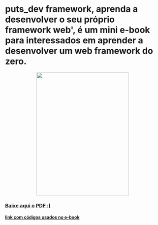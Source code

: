 # puts_dev framework, aprenda a desenvolver o seu próprio framework web', é um mini e-book para interessados em aprender a desenvolver um web framework do zero.

<p align="center"><img src="" height="400" width="300"/></p>


### <a href="">Baixe aqui o PDF :)</a> 
#### <a href="">link com códigos usados no e-book</a> 
